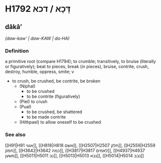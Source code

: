 # H1792 דָּכָא / דכא

## dâkâʼ

_(daw-kaw' | daw-KAW | da-HA)_

### Definition

a primitive root (compare H1794); to crumble; transitively, to bruise (literally or figuratively); beat to pieces, break (in pieces), bruise, contrite, crush, destroy, humble, oppress, smite; v

- to crush, be crushed, be contrite, be broken
  - (Niphal)
    - to be crushed
    - to be contrite (figuratively)
  - (Piel) to crush
  - (Pual)
    - to be crushed, be shattered
    - to be made contrite
  - (Hithpael) to allow oneself to be crushed

### See also

[[H91|H91 אגגי]], [[H818|H818 אשם]], [[H2507|H2507 חלק]], [[H2559|H2559 חמק]], [[H3642|H3642 כמה]], [[H3817|H3817 לאמים]], [[H4937|H4937 משען]], [[H5011|H5011 נב]], [[H5013|H5013 נבא]], [[H5014|H5014 נבב]]
